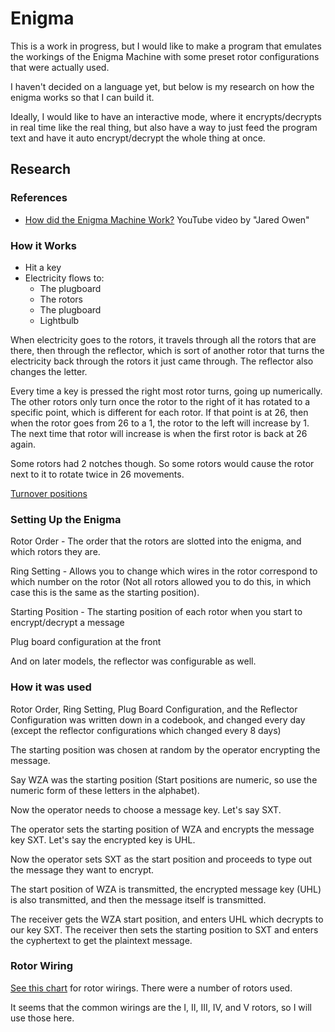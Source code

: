 # Enigma

This is a work in progress, but I would like to make a program that emulates the
workings of the Enigma Machine with some preset rotor configurations that were
actually used.

I haven't decided on a language yet, but below is my research on how the enigma
works so that I can build it.

Ideally, I would like to have an interactive mode, where it encrypts/decrypts in
real time like the real thing, but also have a way to just feed the program text
and have it auto encrypt/decrypt the whole thing at once.

## Research

### References

- [How did the Enigma Machine Work?](https://www.youtube.com/watch?v=ybkkiGtJmkM)
YouTube video by "Jared Owen"

### How it Works

- Hit a key
- Electricity flows to:
    - The plugboard
    - The rotors
    - The plugboard
    - Lightbulb

When electricity goes to the rotors, it travels through all the rotors that are
there, then through the reflector, which is sort of another rotor that turns the
electricity back through the rotors it just came through. The reflector also
changes the letter.

Every time a key is pressed the right most rotor turns, going up numerically. The
other rotors only turn once the rotor to the right of it has rotated to a
specific point, which is different for each rotor. If that point is at 26, then
when the rotor goes from 26 to a 1, the rotor to the left will increase by 1.
The next time that rotor will increase is when the first rotor is back at 26
again.

Some rotors had 2 notches though. So some rotors would cause the rotor next to
it to rotate twice in 26 movements.

[Turnover positions](https://en.wikipedia.org/wiki/Enigma_rotor_details#Turnover_notch_positions)

### Setting Up the Enigma

Rotor Order - The order that the rotors are slotted into the enigma, and which
rotors they are.

Ring Setting - Allows you to change which wires in the rotor correspond to which
number on the rotor (Not all rotors allowed you to do this, in which case this
is the same as the starting position).

Starting Position - The starting position of each rotor when you start to
encrypt/decrypt a message

Plug board configuration at the front

And on later models, the reflector was configurable as well.

### How it was used

Rotor Order, Ring Setting, Plug Board Configuration, and the Reflector
Configuration was written down in a codebook, and changed every day (except the
reflector configurations which changed every 8 days)

The starting position was chosen at random by the operator encrypting the
message.

Say WZA was the starting position (Start positions are numeric, so use the
numeric form of these letters in the alphabet).

Now the operator needs to choose a message key. Let's say SXT.

The operator sets the starting position of WZA and encrypts the message key
SXT. Let's say the encrypted key is UHL.

Now the operator sets SXT as the start position and proceeds to type out the
message they want to encrypt.

The start position of WZA is transmitted, the encrypted message key (UHL) is
also transmitted, and then the message itself is transmitted.

The receiver gets the WZA start position, and enters UHL which decrypts to our
key SXT. The receiver then sets the starting position to SXT and enters the
cyphertext to get the plaintext message.

### Rotor Wiring

[See this chart](https://en.wikipedia.org/wiki/Enigma_rotor_details#Rotor_wiring_tables)
for rotor wirings. There were a number of rotors used.

It seems that the common wirings are the I, II, III, IV, and V rotors, so I will
use those here.
